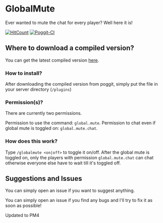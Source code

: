 # GlobalMute
Ever wanted to mute the chat for every player? Well here it is!

[![HitCount](http://hits.dwyl.io/Shelly7w7/GlobalMute.svg)](http://hits.dwyl.io/Shelly7w7/GlobalMute) [![Poggit-CI](https://poggit.pmmp.io/ci.shield/Shelly7w7/GlobalMute/GlobalMute)](https://poggit.pmmp.io/ci/Shelly7w7/GlobalMute/GlobalMute)

## Where to download a compiled version?
You can get the latest compiled version [here](https://poggit.pmmp.io/ci/Shelly7w7/GlobalMute).

### How to install?
After downloading the compiled version from poggit, simply put the file in your server directory (``/plugins``)

### Permission(s)?
There are currently two permissions.

Permission to use the command: ``global.mute``.
Permission to chat even if global mute is toggled on: ``global.mute.chat``.

### How does this work?
Type ``/globalmute <on|off>`` to toggle it on/off. After the global mute is toggled on, only the players with permission ``global.mute.chat`` can chat otherwise everyone else have to wait till it's toggled off.

## Suggestions and Issues
You can simply open an issue if you want to suggest anything.

You can simply open an issue if you find any bugs and I'll try to fix it as soon as possible!

Updated to PM4
